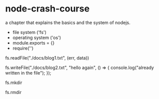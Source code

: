 # node-crash-course
a chapter that explains the basics and the system of nodejs. 

- file system ('fs')
- operating system ('os')
- module.exports = {}
- require('')


fs.readFile("./docs/blog1.txt", (err, data))

fs.writeFile("./docs/blog2.txt", "hello again", () => {
   console.log("already written in the file");
});

fs.mkdir

fs.rmdir